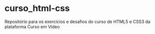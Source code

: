 # curso_html-css
 Repositório para os exercícios e desafios do curso de HTML5 e CSS3 da plataforma Curso em Vídeo
